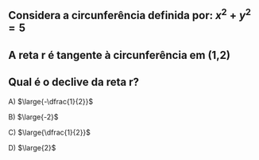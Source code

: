 ## Considera a circunferência definida por: $x^2+y^2=5$
## A reta r é tangente à circunferência em (1,2)
## Qual é o declive da reta r?

A) $\large{-\dfrac{1}{2}}$

B) $\large{-2}$

C) $\large{\dfrac{1}{2}}$

D) $\large{2}$

